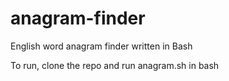 # anagram-finder
English word anagram finder written in Bash

To run, clone the repo and run anagram.sh in bash
